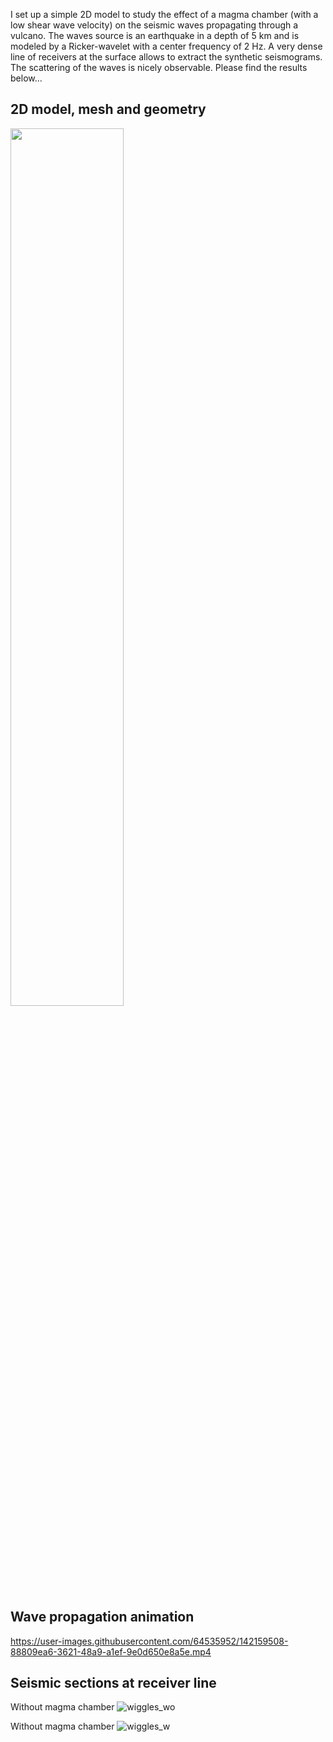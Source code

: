 I set up a simple 2D model to study the effect of a magma chamber (with a low shear wave velocity) on the seismic waves propagating through a vulcano. The waves source is an earthquake in a depth of 5 km and is modeled by a Ricker-wavelet with a center frequency of 2 Hz. A very dense line of receivers at the surface allows to extract the synthetic seismograms. The scattering of the waves is nicely observable. Please find the results below...

## 2D model, mesh and geometry
<img src="https://user-images.githubusercontent.com/64535952/142160740-f9c9dbf9-678e-42b2-ace7-b9bedc1ad869.PNG" width="60%">

## Wave propagation animation

https://user-images.githubusercontent.com/64535952/142159508-88809ea6-3621-48a9-a1ef-9e0d650e8a5e.mp4

## Seismic sections at receiver line
Without magma chamber
![wiggles_wo](https://user-images.githubusercontent.com/64535952/142159617-5a61d0b1-989f-47ad-ae1f-d58c1ec88ff6.PNG)

Without magma chamber
![wiggles_w](https://user-images.githubusercontent.com/64535952/142159625-78f79eb8-97d9-4dea-85cd-b191986944ac.PNG)
